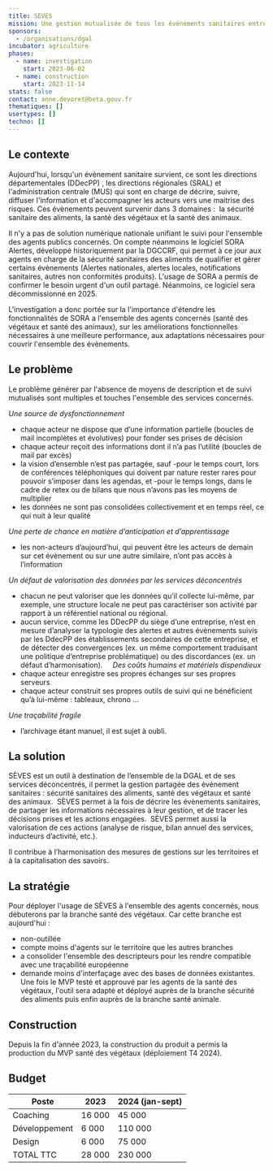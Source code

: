 ```yaml
---
title: SEVES
mission: Une gestion mutualisée de tous les événements sanitaires entre la DGAL et les services déconcentrés
sponsors:
  - /organisations/dgal
incubator: agriculture
phases:
  - name: investigation
    start: 2023-06-02
  - name: construction
    start: 2023-11-14
stats: false
contact: anne.devoret@beta.gouv.fr
thematiques: []
usertypes: []
techno: []
---
```

## Le contexte
Aujourd'hui, lorsqu'un évènement sanitaire survient, ce sont les directions départementales (DDecPP) , les directions régionales (SRAL) et l'administration centrale (MUS) qui sont en charge de décrire, suivre, diffuser l'information et d'accompagner les acteurs vers une maitrise des risques. Ces évènements peuvent survenir dans 3 domaines :  la sécurité sanitaire des aliments, la santé des végétaux et la santé des animaux. 

Il n'y a pas de solution numérique nationale unifiant le suivi pour l'ensemble des agents publics concernés. On compte néanmoins le logiciel SORA Alertes, développé historiquement par la DGCCRF, qui permet à ce jour aux agents en charge de la sécurité sanitaires des aliments de qualifier et gérer certains évènements (Alertes nationales, alertes locales, notifications sanitaires, autres non conformités produits). L'usage de SORA a permis de confirmer le besoin urgent d'un outil partagé. Néanmoins, ce logiciel sera décommissionné en 2025.

L'investigation a donc portée sur la l'importance d'étendre les fonctionnalités de SORA a l'ensemble des agents concernés (santé des végétaux et santé des animaux), sur les améliorations fonctionnelles nécessaires à une meilleure performance, aux adaptations nécessaires pour couvrir l'ensemble des évènements.

## Le problème

Le problème générer par l'absence de moyens de description et de suivi mutualisés sont multiples et touches l'ensemble des services concernés.

*Une source de dysfonctionnement*
- chaque acteur ne dispose que d’une information partielle (boucles de mail incomplètes et évolutives) pour fonder ses prises de décision
- chaque acteur reçoit des informations dont il n’a pas l’utilité (boucles de mail par excès)
- la vision d’ensemble n’est pas partagée, sauf -pour le temps court, lors de conférences téléphoniques qui doivent par nature rester rares pour pouvoir s’imposer dans les agendas, et -pour le temps longs, dans le cadre de retex ou de bilans que nous n’avons pas les moyens de multiplier
- les données ne sont pas consolidées collectivement et en temps réel, ce qui nuit à leur qualité 

*Une perte de chance en matière d’anticipation et d’apprentissage*
- les non-acteurs d’aujourd’hui, qui peuvent être les acteurs de demain sur cet évènement ou sur une autre similaire, n’ont pas accès à l’information 

*Un défaut de valorisation des données par les services déconcentrés*
- chacun ne peut valoriser que les données qu’il collecte lui-même, par exemple, une structure locale ne peut pas caractériser son activité par rapport à un référentiel national ou régional.
- aucun service, comme les DDecPP du siège d’une entreprise, n’est en mesure d’analyser la typologie des alertes et autres évènements suivis par les DdecPP des établissements secondaires de cette entreprise, et de détecter des convergences (ex. un même comportement traduisant une politique d’entreprise problématique) ou des discordances (ex. un défaut d’harmonisation).  
 
*Des coûts humains et matériels dispendieux*
- chaque acteur enregistre ses propres échanges sur ses propres serveurs
- chaque acteur construit ses propres outils de suivi qui ne bénéficient qu’à lui-même : tableaux, chrono …

*Une traçabilité fragile*
- l’archivage étant manuel, il est sujet à oubli. 

## La solution 

SÈVES est un outil à destination de l’ensemble de la DGAL et de ses services déconcentrés, il permet la gestion partagée des événement sanitaires : sécurité sanitaires des aliments, santé des végétaux et santé des animaux. 
SÈVES permet à la fois de décrire les évènements sanitaires, de partager les informations nécessaires à leur gestion, et de tracer les décisions prises et les actions engagées. 
SÈVES permet aussi la valorisation de ces actions (analyse de risque, bilan annuel des services, inducteurs d’activité, etc.). 

Il contribue à l’harmonisation des mesures de gestions sur les territoires et à la capitalisation des savoirs. 

## La stratégie 

Pour déployer l'usage de SÈVES à l'ensemble des agents concernés, nous débuterons par la branche santé des végétaux. 
Car cette branche est aujourd'hui : 
- non-outillée
- compte moins d'agents sur le territoire que les autres branches
- a consolider l'ensemble des descripteurs pour les rendre compatible avec une traçabilité européenne
- demande moins d'interfaçage avec des bases de données existantes.
Une fois le MVP testé et approuvé par les agents de la santé des végétaux, l'outil sera adapté et déployé auprès de la branche sécurité des aliments puis enfin auprès de la branche santé animale. 

## Construction
Depuis la fin d'année 2023, la construction du produit a permis la production du MVP santé des végétaux (déploiement T4 2024).

## Budget

| Poste | 2023 | 2024 (jan-sept)| 
| --- | --- | --- | 
| Coaching | 16 000 | 45 000 | 
| Développement | 6 000 | 110 000 | 
| Design | 6 000 | 75 000 | 
| TOTAL TTC | 28 000|230 000 | 

